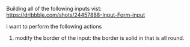 Building all of the following inputs vist: https://dribbble.com/shots/24457888-Input-Form-input

i want to perform the following actions

1. modify the border of the input: the border is solid in that is all round.